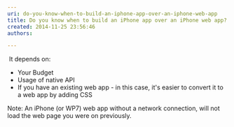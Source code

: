 ```yaml
---
uri: do-you-know-when-to-build-an-iphone-app-over-an-iphone-web-app
title: Do you know when to build an iPhone app over an iPhone web app?
created: 2014-11-25 23:56:46
authors:

---
```





<span class='intro'> <p>​
                    It depends on&#58;</p><ul><li>Your Budget</li><li>Usage of native API</li><li>If you have an existing web app - in this case, it's easier to convert it to a web app by adding CSS</li></ul><p>
                    Note&#58; An iPhone (or WP7) web app without a network 
connection, will not load the web page you were on previously.
                </p> </span>




